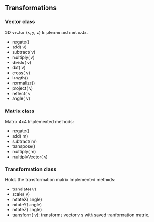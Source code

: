 ## Transformations

### Vector class
3D vector (x, y, z)
Implemented methods:
- <Vector> negate()
- <Vector> add(<Vector> v)
- <Vector> subtract(<Vector> v)
- <Vector> multiply(<Vector> v)
- <Vector> divide(<Vector> v)
- <float> dot(<Vector> v)
- <Vector> cross(<Vector> v)
- <float> length()
- <Vector> normalize()
- <Vector> project(<Vector> v)
- <Vector> reflect(<Vector> v)
- <float> angle(<Vector> v)

### Matrix class
Matrix 4x4
Implemented methods:
- <Matrix> negate()
- <Matrix> add(<Matrix> m)
- <Matrix> subtract(<Matrix> m)
- <Matrix> transpose()
- <Matrix> multiply(<Matrix> m)
- <Vector> multiplyVector(<Vector> v)

### Transformation class
Holds the transformation matrix
Implemented methods:
- translate(<Vector> v)
- scale(<Vector> v)
- rotateX(<float> angle)
- rotateY(<float> angle)
- rotateZ(<float> angle)
- <Vector> transform(<Vector> v): transforms vector v s with saved tranformation matrix.
